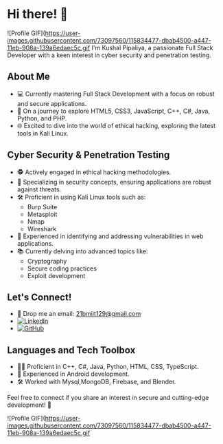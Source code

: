 
# Hi there! 👋

![Profile GIF](https://user-images.githubusercontent.com/73097560/115834477-dbab4500-a447-11eb-908a-139a6edaec5c.gif
I'm Kushal Pipaliya, a passionate Full Stack Developer with a keen interest in cyber security and penetration testing.

## About Me
- 💻 Currently mastering Full Stack Development with a focus on robust and secure applications.
- 🚀 On a journey to explore HTML5, CSS3, JavaScript, C++, C#, Java, Python, and PHP.
- 🌐 Excited to dive into the world of ethical hacking, exploring the latest tools in Kali Linux.


## Cyber Security & Penetration Testing
- 🕵️ Actively engaged in ethical hacking methodologies.
- 🔐 Specializing in security concepts, ensuring applications are robust against threats.
- 🛠️ Proficient in using Kali Linux tools such as:
  - Burp Suite
  - Metasploit
  - Nmap
  - Wireshark
- 🚨 Experienced in identifying and addressing vulnerabilities in web applications.
- 📚 Currently delving into advanced topics like:
  - Cryptography
  - Secure coding practices
  - Exploit development

## Let's Connect!
- 📧 Drop me an email: 21bmiit129@gmail.com
- [![LinkedIn](path_to_linkedin_logo)](https://www.linkedin.com/in/kushal-pipaliya)
- [![GitHub](path_to_github_logo)](https://github.com/Kushal129)

## Languages and Tech Toolbox
- 👨‍💻 Proficient in C++, C#, Java, Python, HTML, CSS, TypeScript.
- 📱 Experienced in Android development.
- 🛠️ Worked with Mysql,MongoDB, Firebase, and Blender.

Feel free to connect if you share an interest in secure and cutting-edge development! 🚀




![Profile GIF](https://user-images.githubusercontent.com/73097560/115834477-dbab4500-a447-11eb-908a-139a6edaec5c.gif
